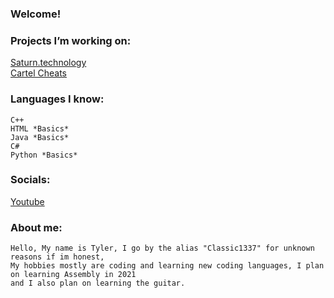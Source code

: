 ### Welcome!

### Projects I’m working on:
<a href = "https://www.saturn.technology"> Saturn.technology </a> <br>
<a href = "https://www.cartelcheats.com"> Cartel Cheats </a> <br>

### Languages I know:
	C++
	HTML *Basics*
	Java *Basics*
	C#
	Python *Basics*
	
### Socials:
<a href = "https://www.youtube.com/channel/UCIfT4nxWaqUlU7IiYj5NYDA"> Youtube </a>
	
### About me:
	Hello, My name is Tyler, I go by the alias "Classic1337" for unknown reasons if im honest,
	My hobbies mostly are coding and learning new coding languages, I plan on learning Assembly in 2021
	and I also plan on learning the guitar.
